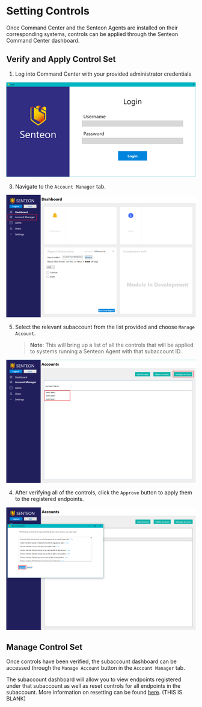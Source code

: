 # Setting Controls

Once Command Center and the Senteon Agents are installed on their corresponding systems, controls can be applied through the Senteon Command Center dashboard. 

## Verify and Apply Control Set
1. Log into Command Center with your provided administrator credentials

![Login](images/login.PNG)

3.  Navigate to the `Account Manager` tab.

![AcctMger](images/AccountManager.png)

5.  Select the relevant subaccount from the list provided and choose `Manage Account`.

    > **Note**: This will bring up a list of all the controls that will be applied to systems running a Senteon Agent with that subaccount ID.
 
![SetCtrl](images/SetControls.png)

4.  After verifying all of the controls, click the `Approve` button to apply them to the registered endpoints.

![AcptCtrl](images/AcceptControls.png)

## Manage Control Set

Once controls have been verified, the subaccount dashboard can be accessed through the `Manage Account` button in the `Account Manager` tab. 

The subaccount dashboard will allow you to view endpoints registered under that subaccount as well as reset controls for all endpoints in the subaccount. More information on resetting can be found [here](). (THIS IS BLANK)
